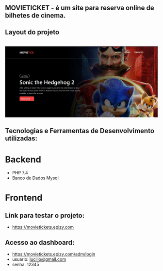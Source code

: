 ## MOVIETICKET - é um  site para reserva online de bilhetes de cinema. 


##  Layout do projeto

<br>

<img src="./movie.PNG">

## Tecnologias e Ferramentas de Desenvolvimento utilizadas:
# Backend
* PHP 7.4
* Banco de Dados Mysql
# Frontend


## Link para testar o projeto:
* https://movietickets.epizy.com

## Acesso ao dashboard:
* https://movietickets.epizy.com/adm/login
* usuario: lucilio@gmail.com
* senha: 12345
